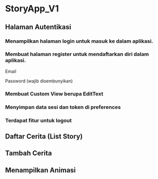 # StoryApp_V1
## Halaman Autentikasi
### Menampilkan halaman login untuk masuk ke dalam aplikasi.

### Membuat halaman register untuk mendaftarkan diri dalam aplikasi.
Email

Password (wajib disembunyikan)


### Membuat Custom View berupa EditText

### Menyimpan data sesi dan token di preferences

### Terdapat fitur untuk logout


## Daftar Cerita (List Story)
## Tambah Cerita
## Menampilkan Animasi
